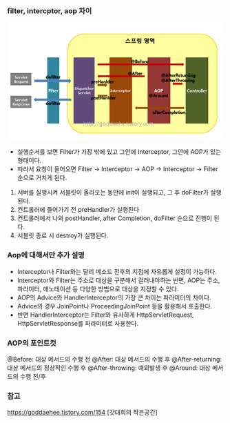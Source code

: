 ### filter, intercptor, aop 차이
![alt text](/image/spring/filter-inter-aop.png )

- 실행순서를 보면 Filter가 가장 밖에 있고 그안에 Interceptor, 그안에 AOP가 있는 형태이다.
- 따라서 요청이 들어오면 Filter → Interceptor → AOP → Interceptor → Filter 순으로 거치게 된다.

1. 서버를 실행시켜 서블릿이 올라오는 동안에 init이 실행되고, 그 후 doFilter가 실행된다. 
2. 컨트롤러에 들어가기 전 preHandler가 실행된다
3. 컨트롤러에서 나와 postHandler, after Completion, doFilter 순으로 진행이 된다.
4. 서블릿 종료 시 destroy가 실행된다.


### Aop에 대해서만 추가 설명
- Interceptor나 Filter와는 달리 메소드 전후의 지점에 자유롭게 설정이 가능하다.
- Interceptor와 Filter는 주소로 대상을 구분해서 걸러내야하는 반면, AOP는 주소, 파라미터, 애노테이션 등 다양한 방법으로 대상을 지정할 수 있다.
- AOP의 Advice와 HandlerInterceptor의 가장 큰 차이는 파라미터의 차이다.
- Advice의 경우 JoinPoint나 ProceedingJoinPoint 등을 활용해서 호출한다.
- 반면 HandlerInterceptor는 Filter와 유사하게 HttpServletRequest, HttpServletResponse를 파라미터로 사용한다.

### AOP의 포인트컷
@Before: 대상 메서드의 수행 전
@After: 대상 메서드의 수행 후
@After-returning: 대상 메서드의 정상적인 수행 후
@After-throwing: 예외발생 후
@Around: 대상 메서드의 수행 전/후


### 참고
https://goddaehee.tistory.com/154 [갓대희의 작은공간]